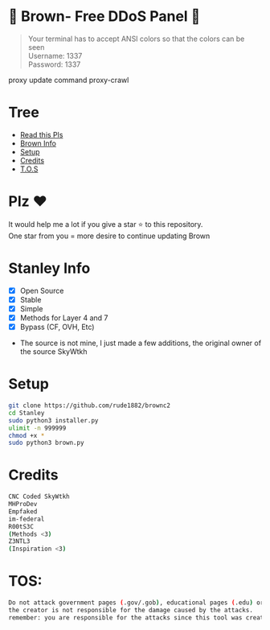 # 🚀 Brown- Free DDoS Panel 🚀
> Your terminal has to accept ANSI colors so that the colors can be seen<br>
> Username: 1337<br>
> Password: 1337<br>

proxy update command proxy-crawl


# Tree
* [Read this Pls](#plz-%EF%B8%8F)
* [Brown Info](Brown-Info)
* [Setup](#Setup)
* [Credits](#Credits)
* [T.O.S](#TOS)

# Plz ♥️
It would help me a lot if you give a star ⭐ to this repository.<br>
One star from you = more desire to continue updating Brown

# Stanley Info
- [x] Open Source
- [x] Stable
- [x] Simple
- [x] Methods for Layer 4 and 7
- [x] Bypass (CF, OVH, Etc)  
- The source is not mine, I just made a few additions, the original owner of the source SkyWtkh

# Setup
```sh
git clone https://github.com/rude1882/brownc2
cd Stanley
sudo python3 installer.py
ulimit -n 999999
chmod +x *
sudo python3 brown.py
```

# Credits
```sh
CNC Coded SkyWtkh
MHProDev
Empfaked
im-federal
R00tS3C
(Methods <3)
Z3NTL3
(Inspiration <3)
```

# TOS:
```sh
Do not attack government pages (.gov/.gob), educational pages (.edu) or the United States Department of Defense (.mil), 
the creator is not responsible for the damage caused by the attacks. 
remember: you are responsible for the attacks since this tool was created for educational purposes
```
